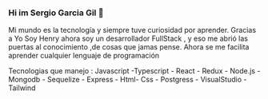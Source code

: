 ### Hi im Sergio Garcia Gil 👋
Mi mundo es la tecnología y siempre tuve curiosidad por aprender. Gracias a Yo Soy Henry ahora soy un desarrollador FullStack , y eso me abrió las puertas al conocimiento ,de cosas que jamas pense.  Ahora se me facilita aprender cualquier lenguaje de programación

Tecnologias que manejo : Javascript -Typescript - React - Redux - Node.js - Mongodb - Sequelize - Express - Html- Css - Postgress - VisualStudio - Tailwind 
                         

<!--
**SergioGarciaGil/SergioGarciaGil** is a ✨ _special_ ✨ repository because its `README.md` (this file) appears on your GitHub profile.

Here are some ideas to get you started:

- 🔭 I’m currently working on ...
- 🌱 I’m currently learning ...
- 👯 I’m looking to collaborate on ...
- 🤔 I’m looking for help with ...
- 💬 Ask me about ...
- 📫 How to reach me: ...
- 😄 Pronouns: ...
- ⚡ Fun fact: ...
-->
